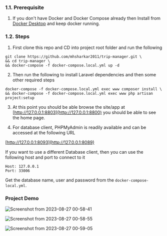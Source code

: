 ### 1.1. Prerequisite

1. If you don't have Docker and Docker Compose already then
   Install from [Docker Desktop](https://www.docker.com/products/docker-desktop/) and keep docker running.

### 1.2. Steps

1. First clone this repo and CD into project root folder and run the following

```
git clone https://github.com/mhsharkar2011/trip-manager.git \
&& cd trip-manager \
&& docker-compose -f docker-compose.local.yml up -d
```

2. Then run the following to install Laravel dependencies and then some other required steps

```
docker-compose -f docker-compose.local.yml exec www composer install \
&& docker-compose -f docker-compose.local.yml exec www php artisan project:setup
```

3. At this point you should be able browse the site/app at
   [http://127.0.0.1:8803](http://127.0.0.1:8800)
   you should be able to see the home page.

4. For database client, PHPMyAdmin is readily available and can be accessed at the following URL

[http://127.0.0.1:8093](http://127.0.0.1:8089)

If you want to use a different Database client, then you can use the following host and port to connect to it

```
Host: 127.0.0.1
Port: 33006
```

Get the database name, user and password from the `docker-compose-local.yml`.


### Project Demo
![Screenshot from 2023-08-27 00-58-41](https://github.com/mhsharkar2011/trip-manager/assets/51879416/67bb758e-2f8f-41e9-93a4-eb827b7a5fce)

![Screenshot from 2023-08-27 00-58-55](https://github.com/mhsharkar2011/trip-manager/assets/51879416/71216e7f-2c9d-4efb-b324-1907a838a7fe)

![Screenshot from 2023-08-27 00-59-05](https://github.com/mhsharkar2011/trip-manager/assets/51879416/fd92bba4-d37c-4a6e-8b77-0afd36ec4284)
